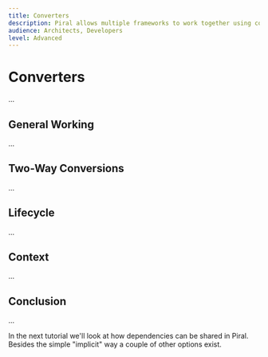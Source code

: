 ```yaml
---
title: Converters
description: Piral allows multiple frameworks to work together using converters.
audience: Architects, Developers
level: Advanced
---
```


# Converters

...

## General Working

...

## Two-Way Conversions

...

## Lifecycle

...

## Context

...

## Conclusion

...

In the next tutorial we'll look at how dependencies can be shared in Piral. Besides the simple "implicit" way a couple of other options exist.
